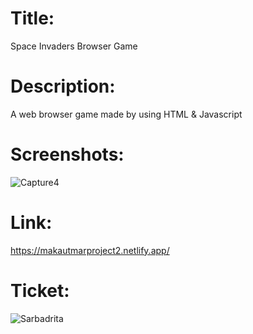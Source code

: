 # Title:
Space Invaders Browser Game

# Description:
A web browser game made by using HTML & Javascript

# Screenshots:
![Capture4](https://user-images.githubusercontent.com/84225514/215330406-9a9777f4-24ed-41a2-9c87-e38291e4de6d.PNG)

# Link:
https://makautmarproject2.netlify.app/

# Ticket:
![Sarbadrita](https://user-images.githubusercontent.com/84225514/215330454-08460b91-9d67-4fcc-ba6d-9741b8af5554.png)
